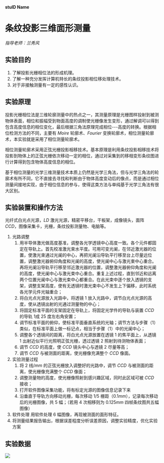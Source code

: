 **stuID Name**

# 条纹投影三维面形测量
*指导老师：兰秀风*
## 实验目的

1. 了解投影光栅相位法的形成机理。
2. 了解一种充分发挥计算机特长的条纹投影相位移处理技术。
3. 对于非接触测量有一定的感性认识。

## 实验原理

投影光栅相位法是三维轮廓测量中的热点之一，其测量原理是光栅图样投射到被测物体表面，相位和振幅受到物面高度的调制使光栅像发生变形，通过解调可以得到包含高度信息的相位变化，最后根据三角法原理完成相位---高度的转换。根据相位检测方法的不同，主要有 $Moire$ 轮廓术、$Fourier$ 变换轮廓术，相位测量轮廓术，本实验就是采用了相位测量轮廓术。

相位测量轮廓术采用正弦光栅投影相移技术。基本原理是利用条纹投影相移技术将投影到物体上的正弦光栅依次移动一定的相位，通过对采集到的移相变形条纹图进行计算得到包含物体高度信息的相位。

基于相位测量的光学三维测量技术本质上仍然是光学三角法，但与光学三角法的轮廓术有所不同，它不直接去寻找和判断由于物体高度变动后的像点，而是通过相位测量间接地实现，由于相位信息的参与，使得这类方法与单纯基于光学三角法有很大区别。

## 实验装置和操作方法

光纤式白光点光源，$LD$ 激光光源，精密平移台，干板架，成像镜头，面阵 $CCD$，图像采集卡，光栅，条纹投影测量物、电脑等。

1. 光路调整
   1. 用半导体激光做高度基准，调整各光学透镜中心高度一致。各个元件都固定在导轨上。首先校准激光束水平度。可用可变光阑，在邻近激光器的位置，使激光束通过光阑的中心，再把光阑沿导轨平行移至台上尽量远位置，调整激光器俯仰角度和光阑的高度，使光阑中心与激光束中心重合。再将光阑沿导轨平行移至邻近激光器的位置，调整激光器俯仰角度和光阑的高度，使光阑中心与激光束中心重合。重复上述过程，直到邻近和远离两个位置光阑中心与激光束中心都重合。在此光束中逐个放入透镜的支架，调整支架高度，使有无透镜时激光束中心不发生上下偏移，此时系统各光学元件光轴重合；
   2. 将白光点光源放入光路中，将透镜 1 放入光路中，调节白光点光源的高度，使从透镜出射的光通过测量物的中心；
   3. 将固定标准平面的支架固定在导轨上，将固定光学件的导轨与装置 $CCD$ 的导轨 1成 25 度左右角安置；
   4. 调节标准平面的俯仰，使标准平面垂直系统的光轴；调节方法与步骤（1）类似，在标准平面上做一标记点，相当于步骤（1）中的光阑中心；
   5. 调整各个透镜间的距离，将白光点光源放置在透镜 1 的焦平面上，从透镜 1 出射近似平行光照明正弦光栅，透过透镜 2 照射到待测物体表面；
   6. 调节 $CCD$ 的高度，使 $CCD$ 镜头中心与透镜 2 尽量等高；
   7. 调节 $CCD$ 与被测面的距离，使光栅像充满整个 $CCD$ 像面。
2. 实验测量过程
   1. 将 2 线/$mm$ 的正弦光栅放入调整好的光路中，调节 $CCD$ 与被测面的距离，使光栅像充满整个 $CCD$ 像面；
   2. 调整测量物的高度，使光栅像照射到感兴趣区域，同时此区域可被 $CCD$ 接收；
   3. 打开软件图像采集功能，将有标定光源的图像信息记录下来
   4. 沿垂直于导轨方向移动光栅，每次移动 1/5 栅距（$0.1mm$），记录每次移动后的光栅图像，共 5 幅；（若用 4 次相移则为 $0.125mm$ 四帧条纹图共五幅图像）
3. 软件处理
   用软件处理 6 幅图像，再现被测面的面形特征。
4. 将测量结果报告输出，根据误差程度分析误差原因，调整实验精度，优化实验方案

## 实验数据

![](1.bmp)